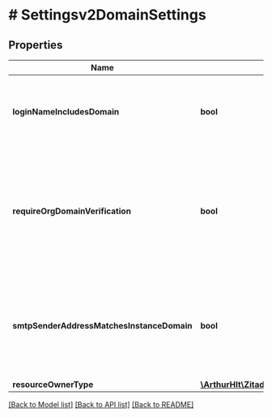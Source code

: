 # # Settingsv2DomainSettings

## Properties

Name | Type | Description | Notes
------------ | ------------- | ------------- | -------------
**loginNameIncludesDomain** | **bool** | the username has to end with the domain of its organization | [optional]
**requireOrgDomainVerification** | **bool** | defines if organization domains should be verified upon creation, otherwise will be created already verified | [optional]
**smtpSenderAddressMatchesInstanceDomain** | **bool** | defines if the SMTP sender address domain should match an existing domain on the instance | [optional]
**resourceOwnerType** | [**\ArthurHlt\Zitadel\Model\Settingsv2ResourceOwnerType**](Settingsv2ResourceOwnerType.md) |  | [optional]

[[Back to Model list]](../../README.md#models) [[Back to API list]](../../README.md#endpoints) [[Back to README]](../../README.md)
